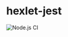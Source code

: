 # hexlet-jest

![Node.js CI](https://github.com/RoninSK8/hexlet-jest/workflows/Node.js%20CI/badge.svg)
